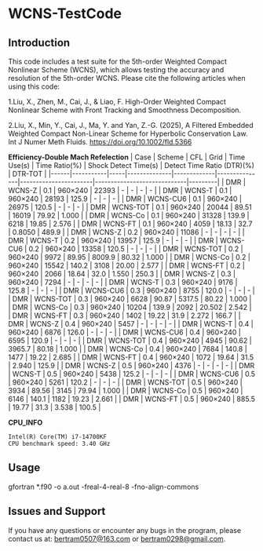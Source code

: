 # WCNS-TestCode
## Introduction

This code includes a test suite for the 5th-order Weighted Compact Nonlinear Scheme (WCNS), which allows testing the accuracy and resolution of the 5th-order WCNS. Please cite the following articles when using this code:

1.Liu, X., Zhen, M., Cai, J., & Liao, F. High-Order Weighted Compact Nonlinear Scheme with Front Tracking and Smoothness Decomposition.

2.Liu, X., Min, Y., Cai, J., Ma, Y. and Yan, Z.-G. (2025), A Filtered Embedded Weighted Compact Non-Linear Scheme for Hyperbolic Conservation Law. Int J Numer Meth Fluids. https://doi.org/10.1002/fld.5366

 **Efficiency-Double Mach Refelection** 
| Case | Scheme    | CFL | Grid         | Time Use(s) | Time Ratio(%) | Shock Detect Time(s) | Detect Time Ratio (DTR)(%) | DTR-TOT |
|------|-----------|-----|--------------|-------------|---------------|-----------------------|-----------------------------|---------|
| DMR  | WCNS-Z    | 0.1 | 960×240      | 22393       | -             | -                     | -                           | -       |
| DMR  | WCNS-T    | 0.1 | 960×240      | 28193       | 125.9         | -                     | -                           | -       |
| DMR  | WCNS-CU6  | 0.1 | 960×240      | 26975       | 120.5         | -                     | -                           | -       |
| DMR  | WCNS-TOT  | 0.1 | 960×240      | 20044       | 89.51         | 16019                | 79.92                       | 1.000   |
| DMR  | WCNS-Co   | 0.1 | 960×240      | 31328       | 139.9         | 6218                 | 19.85                       | 2.576   |
| DMR  | WCNS-FT   | 0.1 | 960×240      | 4059        | 18.13         | 32.7                 | 0.8050                      | 489.9   |
| DMR  | WCNS-Z    | 0.2 | 960×240      | 11086       | -             | -                     | -                           | -       |
| DMR  | WCNS-T    | 0.2 | 960×240      | 13957       | 125.9         | -                     | -                           | -       |
| DMR  | WCNS-CU6  | 0.2 | 960×240      | 13358       | 120.5         | -                     | -                           | -       |
| DMR  | WCNS-TOT  | 0.2 | 960×240      | 9972        | 89.95         | 8009.9               | 80.32                       | 1.000   |
| DMR  | WCNS-Co   | 0.2 | 960×240      | 15542       | 140.2         | 3108                 | 20.00                       | 2.577   |
| DMR  | WCNS-FT   | 0.2 | 960×240      | 2066        | 18.64         | 32.0                 | 1.550                       | 250.3   |
| DMR  | WCNS-Z    | 0.3 | 960×240      | 7294        | -             | -                     | -                           | -       |
| DMR  | WCNS-T    | 0.3 | 960×240      | 9176        | 125.8         | -                     | -                           | -       |
| DMR  | WCNS-CU6  | 0.3 | 960×240      | 8755        | 120.0         | -                     | -                           | -       |
| DMR  | WCNS-TOT  | 0.3 | 960×240      | 6628        | 90.87         | 5317.5               | 80.22                       | 1.000   |
| DMR  | WCNS-Co   | 0.3 | 960×240      | 10204       | 139.9         | 2092                 | 20.502                      | 2.542   |
| DMR  | WCNS-FT   | 0.3 | 960×240      | 1402        | 19.22         | 31.9                 | 2.272                       | 166.7   |
| DMR  | WCNS-Z    | 0.4 | 960×240      | 5457        | -             | -                     | -                           | -       |
| DMR  | WCNS-T    | 0.4 | 960×240      | 6876        | 126.0         | -                     | -                           | -       |
| DMR  | WCNS-CU6  | 0.4 | 960×240      | 6595        | 120.9         | -                     | -                           | -       |
| DMR  | WCNS-TOT  | 0.4 | 960×240      | 4945        | 90.62         | 3965.7               | 80.18                       | 1.000   |
| DMR  | WCNS-Co   | 0.4 | 960×240      | 7684        | 140.8         | 1477                 | 19.22                       | 2.685   |
| DMR  | WCNS-FT   | 0.4 | 960×240      | 1072        | 19.64         | 31.5                 | 2.940                       | 125.9   |
| DMR  | WCNS-Z    | 0.5 | 960×240      | 4376        | -             | -                     | -                           | -       |
| DMR  | WCNS-T    | 0.5 | 960×240      | 5438        | 125.2         | -                     | -                           | -       |
| DMR  | WCNS-CU6  | 0.5 | 960×240      | 5261        | 120.2         | -                     | -                           | -       |
| DMR  | WCNS-TOT  | 0.5 | 960×240      | 3934        | 89.56         | 3145                 | 79.94                       | 1.000   |
| DMR  | WCNS-Co   | 0.5 | 960×240      | 6146        | 140.1         | 1182                 | 19.23                       | 2.661   |
| DMR  | WCNS-FT   | 0.5 | 960×240      | 885.5       | 19.77         | 31.3                 | 3.538                       | 100.5   |


 **CPU_INFO** 

    Intel(R) Core(TM) i7-14700KF
    CPU benchmark speed: 3.40 GHz

## Usage

gfortran *.f90 -o a.out -freal-4-real-8 -fno-align-commons

## Issues and Support

If you have any questions or encounter any bugs in the program, please contact us at: bertram0507@163.com or bertram0298@gmail.com.
